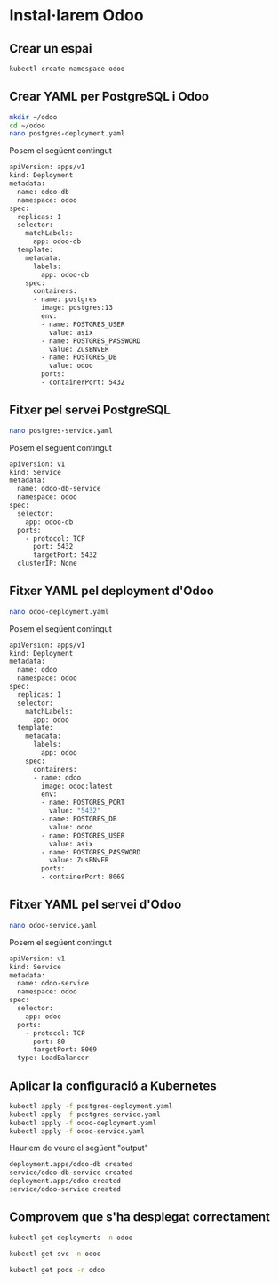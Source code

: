 # Instal·larem Odoo
## Crear un espai
```bash
kubectl create namespace odoo
```
## Crear YAML per PostgreSQL i Odoo

```bash
mkdir ~/odoo
cd ~/odoo
nano postgres-deployment.yaml
```
Posem el següent contingut
```bash
apiVersion: apps/v1
kind: Deployment
metadata:
  name: odoo-db
  namespace: odoo
spec:
  replicas: 1
  selector:
    matchLabels:
      app: odoo-db
  template:
    metadata:
      labels:
        app: odoo-db
    spec:
      containers:
      - name: postgres
        image: postgres:13
        env:
        - name: POSTGRES_USER
          value: asix
        - name: POSTGRES_PASSWORD
          value: ZusBNvER
        - name: POSTGRES_DB
          value: odoo
        ports:
        - containerPort: 5432
```

## Fitxer pel servei PostgreSQL
```bash
nano postgres-service.yaml
```

Posem el següent contingut
```bash
apiVersion: v1
kind: Service
metadata:
  name: odoo-db-service
  namespace: odoo
spec:
  selector:
    app: odoo-db
  ports:
    - protocol: TCP
      port: 5432
      targetPort: 5432
  clusterIP: None
```

## Fitxer YAML pel deployment d'Odoo
```bash
nano odoo-deployment.yaml
```

Posem el següent contingut
```bash
apiVersion: apps/v1
kind: Deployment
metadata:
  name: odoo
  namespace: odoo
spec:
  replicas: 1
  selector:
    matchLabels:
      app: odoo
  template:
    metadata:
      labels:
        app: odoo
    spec:
      containers:
      - name: odoo
        image: odoo:latest
        env:
        - name: POSTGRES_PORT
          value: "5432"
        - name: POSTGRES_DB
          value: odoo
        - name: POSTGRES_USER
          value: asix
        - name: POSTGRES_PASSWORD
          value: ZusBNvER
        ports:
        - containerPort: 8069

```

## Fitxer YAML pel servei d'Odoo
```bash
nano odoo-service.yaml
```

Posem el següent contingut
```bash
apiVersion: v1
kind: Service
metadata:
  name: odoo-service
  namespace: odoo
spec:
  selector:
    app: odoo
  ports:
    - protocol: TCP
      port: 80
      targetPort: 8069
  type: LoadBalancer

```

## Aplicar la configuració a Kubernetes
```bash
kubectl apply -f postgres-deployment.yaml
kubectl apply -f postgres-service.yaml
kubectl apply -f odoo-deployment.yaml
kubectl apply -f odoo-service.yaml
```

Hauriem de veure el següent "output"
```bash
deployment.apps/odoo-db created
service/odoo-db-service created
deployment.apps/odoo created
service/odoo-service created
```

## Comprovem que s'ha desplegat correctament
```bash
kubectl get deployments -n odoo
```

```bash
kubectl get svc -n odoo
```

```bash
kubectl get pods -n odoo
```
